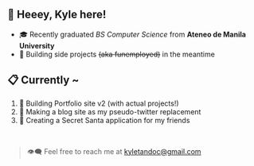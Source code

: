 ## 👋 Heeey, Kyle here! 

- 🎓 Recently graduated _BS Computer Science_ from **Ateneo de Manila University**
- 🤖 Building side projects ~~(aka funemployed)~~ in the meantime

## 📋 Currently ~
1. 💭 Building Portfolio site v2 (with actual projects!)
2. 🧠 Making a blog site as my pseudo-twitter replacement
3. 🎅 Creating a Secret Santa application for my friends

<br/>

> 👁‍🗨 Feel free to reach me at kyletandoc@gmail.com


<!--
**Kaiyulul/Kaiyulul** is a ✨ _special_ ✨ repository because its `README.md` (this file) appears on your GitHub profile.

Here are some ideas to get you started:

- 🔭 I’m currently working on ...
- 🌱 I’m currently learning ...
- 👯 I’m looking to collaborate on ...
- 🤔 I’m looking for help with ...
- 💬 Ask me about ...
- 📫 How to reach me: ...
- 😄 Pronouns: ...
- ⚡ Fun fact: ...
-->
